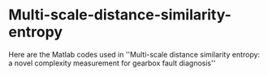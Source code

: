 # Multi-scale-distance-similarity-entropy
Here are the Matlab codes used in ''Multi-scale distance similarity entropy: a novel complexity measurement for gearbox fault diagnosis''
